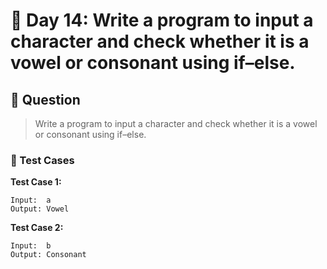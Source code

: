 # 📅 Day 14: Write a program to input a character and check whether it is a vowel or consonant using if–else.

## 📝 Question

> Write a program to input a character and check whether it is a vowel or consonant using if–else.

### 🧪 Test Cases

**Test Case 1:**
```
Input:  a
Output: Vowel
```
**Test Case 2:**
```
Input:  b
Output: Consonant
```
